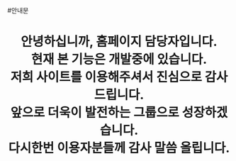 #안내문

<center>
  <h1> 안녕하십니까, 홈페이지 담당자입니다. <br />
  <strong>현재 본 기능은 개발중에 있습니다.</strong> <br />
  저희 사이트를 이용해주셔서 진심으로 감사드립니다.<br />
  앞으로 더욱이 발전하는 그룹으로 성장하겠습니다.<br />
  다시한번 이용자분들께 감사 말씀 올립니다.</h1>
</center>
